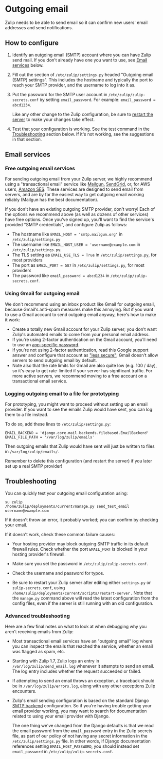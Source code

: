 # Outgoing email

Zulip needs to be able to send email so it can confirm new users'
email addresses and send notifications.

## How to configure

1. Identify an outgoing email (SMTP) account where you can have Zulip
   send mail.  If you don't already have one you want to use, see
   [Email services](#email-services) below.

2. Fill out the section of `/etc/zulip/settings.py` headed "Outgoing
   email (SMTP) settings".  This includes the hostname and typically
   the port to reach your SMTP provider, and the username to log into
   it as.

3. Put the password for the SMTP user account in
   `/etc/zulip/zulip-secrets.conf` by setting `email_password`. For
   example: `email_password = abcd1234`.

   Like any other change to the Zulip configuration, be sure to
   [restart the server](settings.html) to make your changes take
   effect.

4. Test that your configuration is working.  See the test command in
   the [Troubleshooting](#troubleshooting) section below.  If it's not
   working, see the suggestions in that section.

## Email services

### Free outgoing email services

For sending outgoing email from your Zulip server, we highly recommend
using a "transactional email" service like
[Mailgun](https://documentation.mailgun.com/en/latest/quickstart-sending.html#send-via-smtp),
[SendGrid](https://sendgrid.com/docs/API_Reference/SMTP_API/integrating_with_the_smtp_api.html),
or, for AWS users,
[Amazon SES](http://docs.aws.amazon.com/ses/latest/DeveloperGuide/send-email-smtp.html).
These services are designed to send email from servers, and are by far
the easiest way to get outgoing email working reliably (Mailgun has
the best documentation).

If you don't have an existing outgoing SMTP provider, don't worry!
Each of the options we recommend above (as well as dozens of other
services) have free options.  Once you've signed up, you'll want to
find the service's provided "SMTP credentials", and configure Zulip as
follows:

* The hostname like `EMAIL_HOST = 'smtp.mailgun.org'` in `/etc/zulip/settings.py`
* The username like `EMAIL_HOST_USER = 'username@example.com` in
  `/etc/zulip/settings.py`.
* The TLS setting as `EMAIL_USE_TLS = True` in
  `/etc/zulip/settings.py`, for most providers
* The port as `EMAIL_PORT = 587` in `/etc/zulip/settings.py`, for most
  providers
* The password like `email_password = abcd1234` in `/etc/zulip/zulip-secrets.conf`.

### Using Gmail for outgoing email

We don't recommend using an inbox product like Gmail for outgoing
email, because Gmail's anti-spam measures make this annoying.  But if
you want to use a Gmail account to send outgoing email anyway, here's
how to make it work:
* Create a totally new Gmail account for your Zulip server; you don't
  want Zulip's automated emails to come from your personal email address.
* If you're using 2-factor authentication on the Gmail account, you'll
  need to use an
  [app-specific password](https://support.google.com/accounts/answer/185833).
* If you're not using 2-factor authentication, read this Google
  support answer and configure that account as
  ["less secure"](https://support.google.com/accounts/answer/6010255);
  Gmail doesn't allow servers to send outgoing email by default.
* Note also that the rate limits for Gmail are also quite low
  (e.g. 100 / day), so it's easy to get rate-limited if your server
  has significant traffic.  For more active servers, we recommend
  moving to a free account on a transactional email service.

### Logging outgoing email to a file for prototyping

For prototyping, you might want to proceed without setting up an email
provider.  If you want to see the emails Zulip would have sent, you
can log them to a file instead.

To do so, add these lines to `/etc/zulip/settings.py`:

```
EMAIL_BACKEND = 'django.core.mail.backends.filebased.EmailBackend'
EMAIL_FILE_PATH = '/var/log/zulip/emails'
```

Then outgoing emails that Zulip would have sent will just be written
to files in `/var/log/zulip/emails/`.

Remember to delete this configuration (and restart the server) if you
later set up a real SMTP provider!

## Troubleshooting

You can quickly test your outgoing email configuration using:

```
su zulip
/home/zulip/deployments/current/manage.py send_test_email username@example.com
```

If it doesn't throw an error, it probably worked; you can confirm by
checking your email.

If it doesn't work, check these common failure causes:

* Your hosting provider may block outgoing SMTP traffic in its default
  firewall rules.  Check whether the port `EMAIL_PORT` is blocked in
  your hosting provider's firewall.

* Make sure you set the password in `/etc/zulip/zulip-secrets.conf`.

* Check the username and password for typos.

* Be sure to restart your Zulip server after editing either
  `settings.py` or `zulip-secrets.conf`, using
  `/home/zulip/deployments/current/scripts/restart-server` .
  Note that the `manage.py` command above will read the latest
  configuration from the config files, even if the server is still
  running with an old configuration.

### Advanced troubleshooting

Here are a few final notes on what to look at when debugging why you
aren't receiving emails from Zulip:

* Most transactional email services have an "outgoing email" log where
  you can inspect the emails that reached the service, whether an
  email was flagged as spam, etc.

* Starting with Zulip 1.7, Zulip logs an entry in
  `/var/log/zulip/send_email.log` whenever it attempts to send an
  email.  The log entry includes whether the request succeeded or failed.

* If attempting to send an email throws an exception, a traceback
  should be in `/var/log/zulip/errors.log`, along with any other
  exceptions Zulip encounters.

* Zulip's email sending configuration is based on the standard Django
  [SMTP backend](https://docs.djangoproject.com/en/2.0/topics/email/#smtp-backend)
  configuration.  So if you're having trouble getting your email
  provider working, you may want to search for documentation related
  to using your email provider with Django.

  The one thing we've changed from the Django defaults is that we read
  the email password from the `email_password` entry in the Zulip
  secrets file, as part of our policy of not having any secret
  information in the `/etc/zulip/settings.py` file.  In other words,
  if Django documentation references setting `EMAIL_HOST_PASSWORD`,
  you should instead set `email_password` in
  `/etc/zulip/zulip-secrets.conf`.
